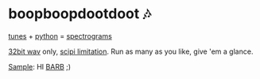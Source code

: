 # boopboopdootdoot 🎶
[tunes](https://github.com/mrpotatocode/boopboopdootdoot/blob/main/wav/12.%20Star%20Song.IMG.wav) + [python](https://github.com/mrpotatocode/boopboopdootdoot/blob/main/any-spec.ipynb) = [spectrograms](https://en.wikipedia.org/wiki/Spectrogram)

[32bit wav](https://www.sounddevices.com/32-bit-float-files-explained/) only, [scipi limitation](https://docs.scipy.org/doc/scipy/reference/generated/scipy.io.wavfile.read.html). Run as many as you like, give 'em a glance.

[Sample](https://github.com/mrpotatocode/boopboopdootdoot/blob/main/img/12.%20Star%20Song.IMG.wav.png): HI [BARB](https://en.wikipedia.org/wiki/Barbara_Payton) ;) 
